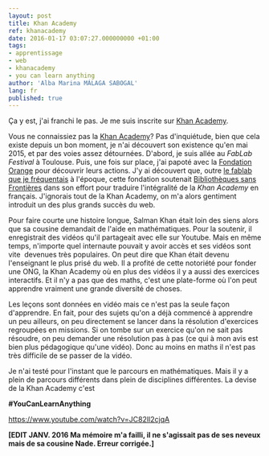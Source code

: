 ```yaml
---
layout: post
title: Khan Academy
ref: khanacademy
date: 2016-01-17 03:07:27.000000000 +01:00
tags:
- apprentissage
- web
- khanacademy
- you can learn anything
author: 'Alba Marina MÁLAGA SABOGAL'
lang: fr
published: true
---
```


Ça y est, j'ai franchi le pas. Je me suis inscrite sur [Khan Academy](http://www.khanacademy.org).

Vous ne connaissiez pas la [Khan Academy](http://fr.khanacademy.org)? Pas d'inquiétude, bien que cela existe depuis un bon moment, je n'ai découvert son existence qu'en mai 2015, et par des voies assez détournées. D'abord, je suis allée au *FabLab Festival* à Toulouse. Puis, une fois sur place, j'ai papoté avec la [Fondation Orange](http://www.fondationorange.com/) pour découvrir leurs actions. J'y ai découvert que, outre [le fablab que je fréquentais](http://reso-nance.org/lfo_/) à l'époque, cette fondation soutenait [Bibliothèques sans Frontières](http://www.bibliosansfrontieres.org) dans son effort pour traduire l'intégralité de la *Khan Academy* en français. J'ignorais tout de la Khan Academy, on m'a alors gentiment introduit un des plus grands succès du web.

Pour faire courte une histoire longue, Salman Khan était loin des siens alors que sa cousine demandait de l'aide en mathématiques. Pour la soutenir, il enregistrait des vidéos qu'il partageait avec elle sur Youtube. Mais en même temps, n'importe quel internaute pouvait y avoir accès et ses vidéos sont vite  devenues très populaires. On peut dire que Khan était devenu l'enseignant le plus prisé du web. Il a profité de cette notoriété pour fonder une ONG, la Khan Academy où en plus des vidéos il y a aussi des exercices interactifs. Et il n'y a pas que des maths, c'est une plate-forme où l'on peut apprendre vraiment une grande diversité de choses.

Les leçons sont données en vidéo mais ce n'est pas la seule façon d'apprendre. En fait, pour des sujets qu'on a déjà commencé à apprendre un peu ailleurs, on peu directement se lancer dans la résolution d'exercices regroupées en missions. Si on tombe sur un exercice qu'on ne sait pas résoudre, on peu demander une résolution pas à pas (ce qui à mon avis est bien plus pédagogique qu'une vidéo). Donc au moins en maths il n'est pas très difficile de se passer de la vidéo.

Je n'ai testé pour l'instant que le parcours en mathématiques. Mais il y a plein de parcours différents dans plein de disciplines différentes. La devise de la Khan Academy c'est

**\#YouCanLearnAnything**

<https://www.youtube.com/watch?v=JC82Il2cjqA>

**[EDIT JANV. 2016 Ma mémoire m'a failli, il ne s'agissait pas de ses neveux mais de sa cousine Nade. Erreur corrigée.]**
